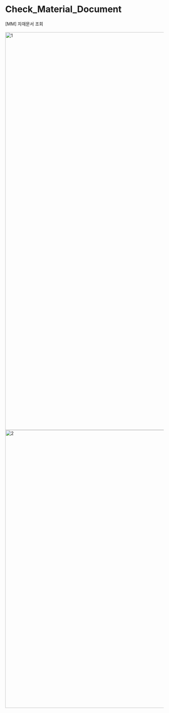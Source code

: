 # Check_Material_Document
[MM] 자재문서 조회
<br></br>
<img width="1265" alt="1" src="https://github.com/user-attachments/assets/93b836c6-dd5d-4880-9fec-1d84b51fe59d" />
<img width="884" alt="2" src="https://github.com/user-attachments/assets/eb391705-cd38-4ccc-a1b4-ddf2040d7f26" />
